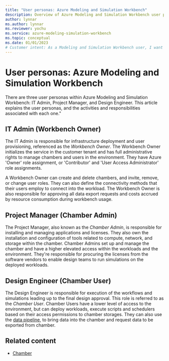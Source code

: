 ```yaml
---
title: "User personas: Azure Modeling and Simulation Workbench"
description: Overview of Azure Modeling and Simulation Workbench user personas.
author: lynnar
ms.author: lynnar
ms.reviewer: yochu
ms.service: azure-modeling-simulation-workbench
ms.topic: conceptual
ms.date: 01/01/2023
# Customer intent: As a Modeling and Simulation Workbench user, I want to understand the user personas.
---
```


# User personas: Azure Modeling and Simulation Workbench

There are three user personas within Azure Modeling and Simulation Workbench:  IT Admin, Project Manager, and Design Engineer. This article explains the user personas, and the activities and responsibilities associated with each one."

## IT Admin (Workbench Owner)

The IT Admin is responsible for infrastructure deployment and user provisioning, referenced as the *Workbench Owner*. The Workbench Owner initializes the service in the customer tenant and has full administrative rights to manage chambers and users in the environment. They have Azure 'Owner' role assignment, or 'Contributor' and 'User Access Administrator' role assignments.

A Workbench Owner can create and delete chambers, and invite, remove, or change user roles. They can also define the connectivity methods that their users employ to connect into the workload. The Workbench Owner is also responsible for approving all data export requests and costs accrued by resource consumption during workbench usage.

## Project Manager (Chamber Admin)

The Project Manager, also known as the *Chamber Admin*, is responsible for installing and managing applications and licenses. They also own the installation and configuration of tools related to compute, network, and storage within the chamber. Chamber Admins set up and manage the chamber and have a higher elevated access within the workloads and the environment. They're responsible for procuring the licenses from the software vendors to enable design teams to run simulations on the deployed workloads.

## Design Engineer (Chamber User)

The Design Engineer is responsible for execution of the workflows and simulations leading up to the final design approval. This role is referred to as the *Chamber User*. Chamber Users have a lower level of access to the environment, but can deploy workloads, execute scripts and schedulers based on their access permissions to chamber storages. They can also use the [data pipeline](./concept-data-pipeline.md), to bring data into the chamber and request data to be exported from chamber.

## Related content

- [Chamber](./concept-chamber.md)

